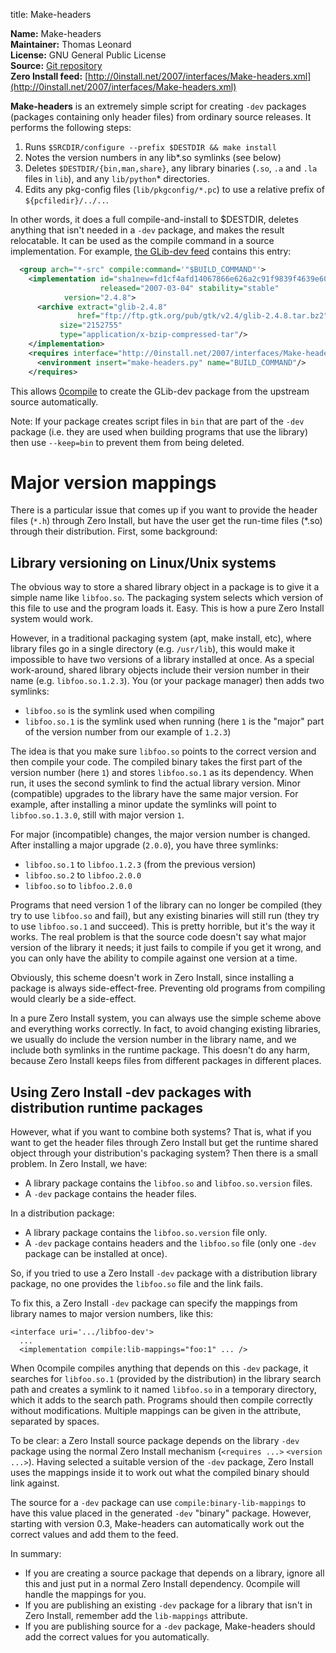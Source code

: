 title: Make-headers

**Name:** Make-headers  
**Maintainer:** Thomas Leonard  
**License:** GNU General Public License  
**Source:** [Git repository](http://repo.or.cz/w/make-headers.git)  
**Zero Install feed:** [http://0install.net/2007/interfaces/Make-headers.xml](http://0install.net/2007/interfaces/Make-headers.xml)

**Make-headers** is an extremely simple script for creating `-dev` packages (packages containing only header files) from ordinary source releases. It performs the following steps:

1. Runs `$SRCDIR/configure --prefix $DESTDIR && make install`
2. Notes the version numbers in any lib*.so symlinks (see below)
3. Deletes `$DESTDIR/{bin,man,share}`, any library binaries (`.so`, `.a` and `.la` files in `lib`), and any `lib/python`* directories.
4. Edits any pkg-config files (`lib/pkgconfig/*.pc`) to use a relative prefix of `${pcfiledir}/../..`.

In other words, it does a full compile-and-install to $DESTDIR, deletes anything that isn't needed in a `-dev` package, and makes the result relocatable. It can be used as the compile command in a source implementation. For example, [the GLib-dev feed](http://0install.net/2006/interfaces/GLib-dev) contains this entry:

```xml
  <group arch="*-src" compile:command='"$BUILD_COMMAND"'>
    <implementation id="sha1new=fd1cf4afd14067866e626a2c91f9839f4639e604"
                    released="2007-03-04" stability="stable"
		    version="2.4.8">
      <archive extract="glib-2.4.8"
               href="ftp://ftp.gtk.org/pub/gtk/v2.4/glib-2.4.8.tar.bz2"
	       size="2152755"
	       type="application/x-bzip-compressed-tar"/>
    </implementation>
    <requires interface="http://0install.net/2007/interfaces/Make-headers.xml">
      <environment insert="make-headers.py" name="BUILD_COMMAND"/>
    </requires>
```

This allows [0compile](0compile.md) to create the GLib-dev package from the upstream source automatically.

Note: If your package creates script files in `bin` that are part of the `-dev` package (i.e. they are used when building programs that use the library) then use `--keep=bin` to prevent them from being deleted.

# Major version mappings

There is a particular issue that comes up if you want to provide the header files (`*.h`) through Zero Install, but have the user get the run-time files (*.so) through their distribution. First, some background:

## Library versioning on Linux/Unix systems

The obvious way to store a shared library object in a package is to give it a simple name like `libfoo.so`. The packaging system selects which version of this file to use and the program loads it. Easy. This is how a pure Zero Install system would work.

However, in a traditional packaging system (apt, make install, etc), where library files go in a single directory (e.g. `/usr/lib`), this would make it impossible to have two versions of a library installed at once. As a special work-around, shared library objects include their version number in their name (e.g. `libfoo.so.1.2.3`). You (or your package manager) then adds two symlinks:

- `libfoo.so` is the symlink used when compiling
- `libfoo.so.1` is the symlink used when running (here `1` is the "major" part of the version number from our example of `1.2.3`)

The idea is that you make sure `libfoo.so` points to the correct version and then compile your code. The compiled binary takes the first part of the version number (here `1`) and stores `libfoo.so.1` as its dependency. When run, it uses the second symlink to find the actual library version. Minor (compatible) upgrades to the library have the same major version. For example, after installing a minor update the symlinks will point to `libfoo.so.1.3.0`, still with major version `1`.

For major (incompatible) changes, the major version number is changed. After installing a major upgrade (`2.0.0`), you have three symlinks:

- `libfoo.so.1` to `libfoo.1.2.3` (from the previous version)
- `libfoo.so.2` to `libfoo.2.0.0`
- `libfoo.so` to `libfoo.2.0.0`

Programs that need version 1 of the library can no longer be compiled (they try to use `libfoo.so` and fail), but any existing binaries will still run (they try to use `libfoo.so.1` and succeed). This is pretty horrible, but it's the way it works. The real problem is that the source code doesn't say what major version of the library it needs; it just fails to compile if you get it wrong, and you can only have the ability to compile against one version at a time.

Obviously, this scheme doesn't work in Zero Install, since installing a package is always side-effect-free. Preventing old programs from compiling would clearly be a side-effect.

In a pure Zero Install system, you can always use the simple scheme above and everything works correctly. In fact, to avoid changing existing libraries, we usually do include the version number in the library name, and we include both symlinks in the runtime package. This doesn't do any harm, because Zero Install keeps files from different packages in different places.

## Using Zero Install -dev packages with distribution runtime packages

However, what if you want to combine both systems? That is, what if you want to get the header files through Zero Install but get the runtime shared object through your distribution's packaging system? Then there is a small problem. In Zero Install, we have:

- A library package contains the `libfoo.so` and `libfoo.so.version` files.
- A `-dev` package contains the header files.

In a distribution package:

- A library package contains the `libfoo.so.version` file only.
- A `-dev` package contains headers and the `libfoo.so` file (only one `-dev` package can be installed at once).

So, if you tried to use a Zero Install `-dev` package with a distribution library package, no one provides the `libfoo.so` file and the link fails.

To fix this, a Zero Install `-dev` package can specify the mappings from library names to major version numbers, like this:

```shell
<interface uri='.../libfoo-dev'>
  ...
  <implementation compile:lib-mappings="foo:1" ... />
```

When 0compile compiles anything that depends on this `-dev` package, it searches for `libfoo.so.1` (provided by the distribution) in the library search path and creates a symlink to it named `libfoo.so` in a temporary directory, which it adds to the search path. Programs should then compile correctly without modifications. Multiple mappings can be given in the attribute, separated by spaces.

To be clear: a Zero Install source package depends on the library `-dev` package using the normal Zero Install mechanism (`<requires ...>` `<version ...>`). Having selected a suitable version of the `-dev` package, Zero Install uses the mappings inside it to work out what the compiled binary should link against.

The source for a `-dev` package can use `compile:binary-lib-mappings` to have this value placed in the generated `-dev` "binary" package. However, starting with version 0.3, Make-headers can automatically work out the correct values and add them to the feed.

In summary:

- If you are creating a source package that depends on a library, ignore all this and just put in a normal Zero Install dependency. 0compile will handle the mappings for you.
- If you are publishing an existing `-dev` package for a library that isn't in Zero Install, remember add the `lib-mappings` attribute.
- If you are publishing source for a `-dev` package, Make-headers should add the correct values for you automatically.
